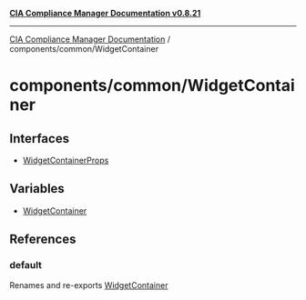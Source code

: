 [**CIA Compliance Manager Documentation v0.8.21**](../../../README.md)

***

[CIA Compliance Manager Documentation](../../../modules.md) / components/common/WidgetContainer

# components/common/WidgetContainer

## Interfaces

- [WidgetContainerProps](interfaces/WidgetContainerProps.md)

## Variables

- [WidgetContainer](variables/WidgetContainer.md)

## References

### default

Renames and re-exports [WidgetContainer](variables/WidgetContainer.md)
